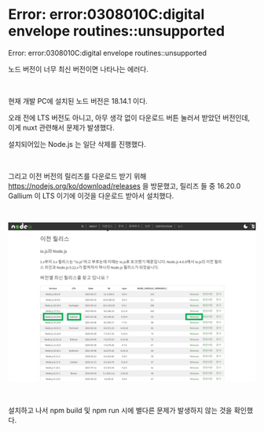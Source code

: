 # Error: error:0308010C:digital envelope routines::unsupported



Error: error:0308010C:digital envelope routines::unsupported

노드 버전이 너무 최신 버전이면 나타나는 에러다.

<br>



현재 개발 PC에 설치된 노드 버전은 18.14.1 이다.

오래 전에 LTS 버전도 아니고, 아무 생각 없이 다운로드 버튼 눌러서 받았던 버전인데, 이게 nuxt 관련해서 문제가 발생했다.

설치되어있는 Node.js 는 일단 삭제를 진행했다.

<br>



그리고 이전 버전의 릴리즈를 다운로드 받기 위해 https://nodejs.org/ko/download/releases 을 방문했고, 릴리즈 들 중 16.20.0 Gallium 이 LTS 이기에 이것을 다운로드 받아서 설치했다.

<BR>

![](./img/0308010C/1.png)



<br>



설치하고 나서 npm build 및 npm run 시에 별다른 문제가 발생하지 않는 것을 확인했다.
